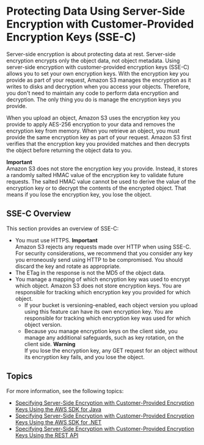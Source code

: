 # Protecting Data Using Server\-Side Encryption with Customer\-Provided Encryption Keys \(SSE\-C\)<a name="ServerSideEncryptionCustomerKeys"></a>

Server\-side encryption is about protecting data at rest\. Server\-side encryption encrypts only the object data, not object metadata\. Using server\-side encryption with customer\-provided encryption keys \(SSE\-C\) allows you to set your own encryption keys\. With the encryption key you provide as part of your request, Amazon S3 manages the encryption as it writes to disks and decryption when you access your objects\. Therefore, you don't need to maintain any code to perform data encryption and decryption\. The only thing you do is manage the encryption keys you provide\. 

When you upload an object, Amazon S3 uses the encryption key you provide to apply AES\-256 encryption to your data and removes the encryption key from memory\.  When you retrieve an object, you must provide the same encryption key as part of your request\. Amazon S3 first verifies that the encryption key you provided matches and then decrypts the object before returning the object data to you\. 

**Important**  
Amazon S3 does not store the encryption key you provide\. Instead, it stores a randomly salted HMAC value of the encryption key to validate future requests\. The salted HMAC value cannot be used to derive the value of the encryption key or to decrypt the contents of the encrypted object\. That means if you lose the encryption key, you lose the object\. 

## SSE\-C Overview<a name="sse-c-highlights"></a>

This section provides an overview of SSE\-C:
+  You must use HTTPS\. 
**Important**  
Amazon S3 rejects any requests made over HTTP when using SSE\-C\. For security considerations, we recommend that you consider any key you erroneously send using HTTP to be compromised\. You should discard the key and rotate as appropriate\.
+ The ETag in the response is not the MD5 of the object data\. 
+ You manage a mapping of which encryption key was used to encrypt which object\. Amazon S3 does not store encryption keys\. You are responsible for tracking which encryption key you provided for which object\.
  + If your bucket is versioning\-enabled, each object version you upload using this feature can have its own encryption key\. You are responsible for tracking which encryption key was used for which object version\. 
  + Because you manage encryption keys on the client side, you manage any additional safeguards, such as key rotation, on the client side\.
**Warning**  
If you lose the encryption key, any GET request for an object without its encryption key fails, and you lose the object\.

## Topics<a name="sse-c-topic-list"></a>

For more information, see the following topics:
+ [Specifying Server\-Side Encryption with Customer\-Provided Encryption Keys Using the AWS SDK for Java](sse-c-using-java-sdk.md)
+ [Specifying Server\-Side Encryption with Customer\-Provided Encryption Keys Using the AWS SDK for \.NET](sse-c-using-dot-net-sdk.md)
+ [Specifying Server\-Side Encryption with Customer\-Provided Encryption Keys Using the REST API](ServerSideEncryptionCustomerKeysSSEUsingRESTAPI.md)